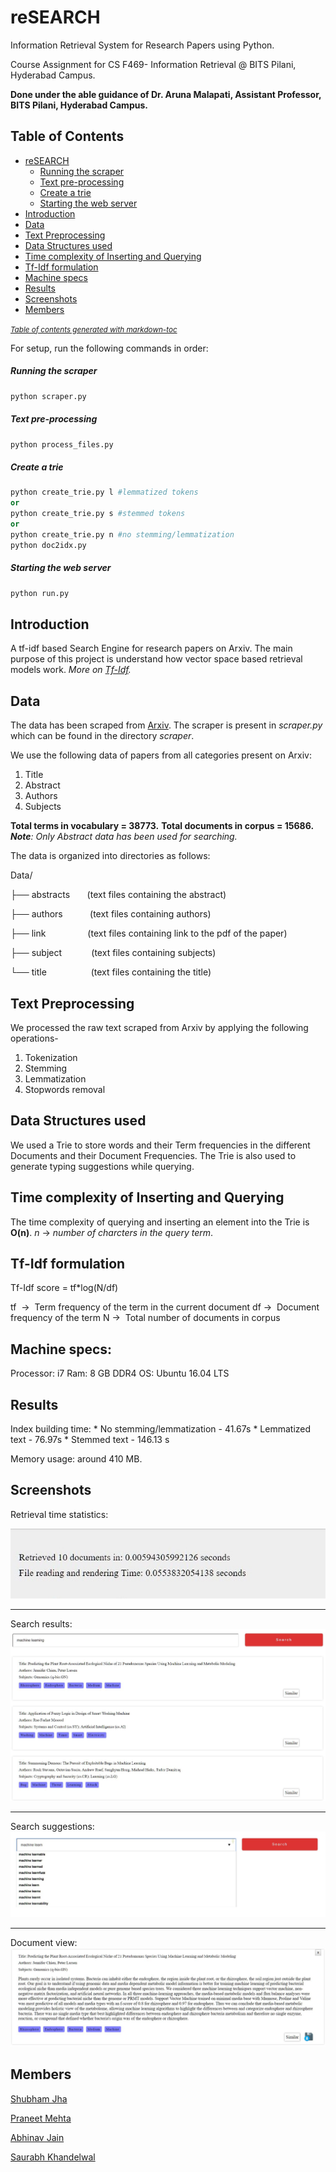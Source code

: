 # reSEARCH
Information Retrieval System for Research Papers using Python.

Course Assignment for CS F469- Information Retrieval @ BITS Pilani, Hyderabad Campus.

**Done under the able guidance of Dr. Aruna Malapati, Assistant Professor, BITS Pilani, Hyderabad Campus.**

## Table of Contents
 * [reSEARCH](#research)
    * [Running the scraper](#running-the-scraper)
    * [Text pre-processing](#text-pre-processing)
    * [Create a trie](#create-a-trie)
    * [Starting the web server](#starting-the-web-server)
  * [Introduction](#introduction)
  * [Data](#data)
  * [Text Preprocessing](#text-preprocessing)
  * [Data Structures used](#data-structures-used)
  * [Time complexity of Inserting and Querying](#time-complexity-of-inserting-and-querying)
  * [Tf-Idf formulation](#tf-idf-formulation)
  * [Machine specs](#machine-specs)
  * [Results](#results)
  * [Screenshots](#screenshots)
  * [Members](#members)

<small><i><a href='http://ecotrust-canada.github.io/markdown-toc/'>Table of contents generated with markdown-toc</a></i></small>

For setup, run the following commands in order:

##### Running the scraper
```python
python scraper.py
```
##### Text pre-processing
```python
python process_files.py
```
##### Create a trie
```python
python create_trie.py l #lemmatized tokens
or
python create_trie.py s #stemmed tokens
or
python create_trie.py n #no stemming/lemmatization
python doc2idx.py 
```
##### Starting the web server
```python
python run.py
```
## Introduction
A tf-idf based Search Engine for research papers on Arxiv. The main purpose of this project is understand how vector space based retrieval models work.
*More on [Tf-Idf](https://en.wikipedia.org/wiki/Tf%E2%80%93idf).*

## Data
The data has been scraped from [Arxiv](https://arxiv.org). The scraper is present in *scraper.py* which can be found in the directory *scraper*.

We use the following data  of papers from all categories present on Arxiv:
1. Title
2. Abstract
3. Authors
4. Subjects

**Total terms in vocabulary = 38773.**
**Total documents in corpus = 15686.**
***Note**: Only Abstract data has been used for searching.*

The data is organized into directories as follows:

Data/

├── abstracts &nbsp;&nbsp;&nbsp;&nbsp;&nbsp;   (text files containing the abstract)

├── authors     &nbsp;&nbsp;&nbsp;&nbsp;&nbsp;&nbsp;&nbsp;&nbsp;&nbsp; (text files containing authors) 

├── link       &nbsp;&nbsp;&nbsp;&nbsp;&nbsp;&nbsp;&nbsp;&nbsp;&nbsp;&nbsp;&nbsp;&nbsp;&nbsp;&nbsp;&nbsp; (text files containing link to the pdf of the paper)

├── subject     &nbsp;&nbsp;&nbsp;&nbsp;&nbsp;&nbsp;&nbsp;&nbsp;&nbsp;&nbsp; (text files containing subjects)

└── title       &nbsp;&nbsp;&nbsp;&nbsp;&nbsp;&nbsp;&nbsp;&nbsp;&nbsp;&nbsp;&nbsp;&nbsp;&nbsp;&nbsp;&nbsp;&nbsp; (text files containing the title) 


## Text Preprocessing
We processed the raw text scraped from Arxiv by applying the following operations-
1. Tokenization
2. Stemming
3. Lemmatization
4. Stopwords removal

## Data Structures used
We used a Trie to store words and their Term frequencies in the different Documents and their Document Frequencies. The Trie is also used to generate typing suggestions while querying.

## Time complexity of Inserting and Querying
The time complexity of querying and inserting an element into the Trie is **O(n)**.
*n* → *number of charcters in the query term*.

## Tf-Idf formulation
Tf-Idf score = tf*log(N/df)

tf &nbsp;→ &nbsp;Term frequency of the term in the current document
df → &nbsp;Document frequency of the term
N → &nbsp;Total number of documents in corpus

## Machine specs:
Processor: i7
Ram: 8 GB DDR4
OS: Ubuntu 16.04 LTS

## Results
Index building time:
    * No stemming/lemmatization - 41.67s
    * Lemmatized text - 76.97s
    * Stemmed text - 146.13 s

Memory usage: around 410 MB.

## Screenshots

Retrieval time statistics:

![alt text][logo]

[logo]: time.JPG "Logo Title Text 2"

---

Search results:
![alt text][logo1]

[logo1]: results.JPG "Logo Title Text 2"

---

Search suggestions:
![alt text][logo2]

[logo2]: suggestions.JPG "Logo Title Text 2"

---

Document view:
![alt text][logo3]

[logo3]: docview.JPG "Logo Title Text 2"

## Members
[Shubham Jha](github.com/shubhamjha97)

[Praneet Mehta](github.com/praneetmehta)

[Abhinav Jain](github.com/abhinav1112)

[Saurabh Khandelwal](http://github.com/stgstg27)

